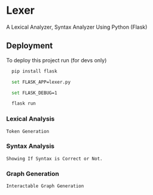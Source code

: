 # Lexer

A Lexical Analyzer, Syntax Analyzer Using Python (Flask)

## Deployment

To deploy this project run (for devs only)

```bash
  pip install flask
```

```bash
  set FLASK_APP=lexer.py
```
```bash
  set FLASK_DEBUG=1
```
```bash
  flask run
```

### Lexical Analysis
    Token Generation


### Syntax Analysis
    Showing If Syntax is Correct or Not.

### Graph Generation
    Interactable Graph Generation
